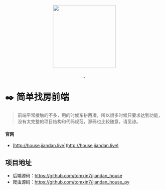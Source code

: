 <p align="center">
  <img src="http://qiniu.tomxin.cn/jdzf.png" alt="" width=200>
</p>
<p align="center">
  <a href="http://house.jiandan.live/">
    <img src="https://img.shields.io/badge/build-passing-brightgreen.svg" alt="">
  </a>
  <a href="http://tomxin.cn">
     <img src="https://img.shields.io/badge/author-tomxin7-orange.svg" alt="">
  </a>
</p>


# :black_nib: 简单找房前端

> 前端平常接触的不多，用的时候东拼西凑，所以很多时候只要求达到功能，没有太完整的项目结构和代码规范，源码也比较随意，请见谅。

#### 官网

- [http://house.jiandan.live](http://house.jiandan.live)


## 项目地址
- 后端源码：https://github.com/tomxin7/jiandan_house
- 爬虫源码：https://github.com/tomxin7/jiandan_house_py


